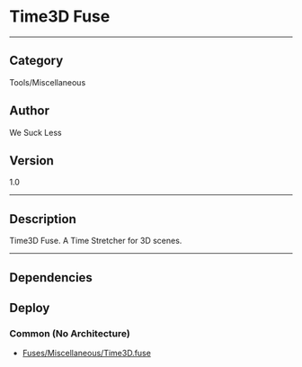 # Time3D Fuse
___

## Category
Tools/Miscellaneous

## Author
We Suck Less

## Version
1.0

___

## Description
Time3D Fuse. A Time Stretcher for 3D scenes.

___

## Dependencies

## Deploy

### Common (No Architecture)

<ul>
<li><a href="https://gitlab.com/WeSuckLess/Reactor/-/blob/master/Atoms/com.wesuckless.Time3D/Fuses/Miscellaneous/Time3D.fuse?ref_type=heads">Fuses/Miscellaneous/Time3D.fuse</a></li>
</ul>
